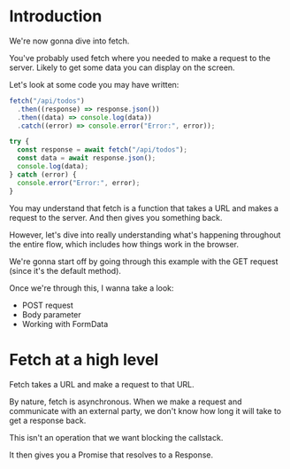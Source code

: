 # Introduction

We're now gonna dive into fetch.

You've probably used fetch where you needed to make a request to the server. Likely to get some data you can display on the screen.

Let's look at some code you may have written:

```js
fetch("/api/todos")
  .then((response) => response.json())
  .then((data) => console.log(data))
  .catch((error) => console.error("Error:", error));
```

```js
try {
  const response = await fetch("/api/todos");
  const data = await response.json();
  console.log(data);
} catch (error) {
  console.error("Error:", error);
}
```

You may understand that fetch is a function that takes a URL and makes a request to the server. And then gives you something back.

However, let's dive into really understanding what's happening throughout the entire flow, which includes how things work in the browser.

We're gonna start off by going through this example with the GET request (since it's the default method).

Once we're through this, I wanna take a look:

- POST request
- Body parameter
- Working with FormData

# Fetch at a high level

Fetch takes a URL and make a request to that URL.

By nature, fetch is asynchronous. When we make a request and communicate with an external party, we don't know how long it will take to get a response back.

This isn't an operation that we want blocking the callstack.

It then gives you a Promise that resolves to a Response.